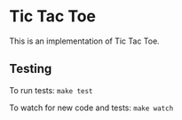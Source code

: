 # Tic Tac Toe

This is an implementation of Tic Tac Toe.

## Testing

To run tests: `make test`

To watch for new code and tests: `make watch`
